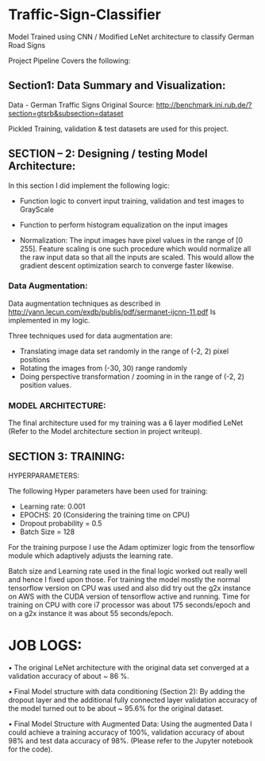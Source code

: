 # Traffic-Sign-Classifier
Model Trained using CNN / Modified LeNet architecture to classify German Road Signs

Project Pipeline Covers the following:

## Section1: Data Summary and Visualization:
  
  Data - German Traffic Signs
  Original Source: http://benchmark.ini.rub.de/?section=gtsrb&subsection=dataset

  Pickled Training, validation & test datasets are used for this project. 
    
## SECTION – 2: Designing / testing Model Architecture:

In this section I did implement the following logic:
- Function logic to convert input training, validation and test images to GrayScale

- Function to perform histogram equalization on the input images

- Normalization: 
            The input images have pixel values in the range of [0 255]. Feature scaling is one such procedure which would normalize all the raw input data so that all the inputs are scaled. This would allow the gradient descent optimization search to converge faster likewise.


### Data Augmentation:
Data augmentation techniques as described in http://yann.lecun.com/exdb/publis/pdf/sermanet-ijcnn-11.pdf
Is implemented in my logic. 

Three techniques used for data augmentation are:
-	Translating image data set randomly in the range of (-2, 2) pixel positions
-	Rotating the images from (-30, 30) range randomly
-	Doing perspective transformation / zooming in in the range of (-2, 2) position values.

### MODEL ARCHITECTURE:

The final architecture used for my training was a 6 layer modified LeNet (Refer to the Model architecture section in project writeup).


## SECTION 3: TRAINING:
HYPERPARAMETERS:

The following Hyper parameters have been used for training:

-	Learning rate: 0.001
-	EPOCHS: 20 (Considering the training time on CPU)
-	Dropout probability = 0.5
-	Batch Size = 128

For the training purpose I use the Adam optimizer logic from the tensorflow module which adaptively adjusts the learning rate. 

Batch size and Learning rate used in the final logic worked out really well and hence I fixed upon those.
For training the model mostly the normal tensorflow version on CPU was used and also did try out the g2x instance on AWS with the CUDA version of tensorflow active and running. 
Time for training on CPU with core i7 processor was about 175 seconds/epoch and on a g2x instance it was about 55 seconds/epoch.

# JOB LOGS:

•	The original LeNet architecture with the original data set converged at a validation accuracy of about ~ 86 %.

•	Final Model structure with data conditioning (Section 2): By adding the dropout layer and the additional fully connected layer validation accuracy of the model turned out to be about ~ 95.6% for the original dataset.

•	Final Model Structure with Augmented Data: Using the augmented Data I could achieve a training accuracy of 100%, validation accuracy of about 98% and test data accuracy of 98%. (Please refer to the Jupyter notebook for the code).





